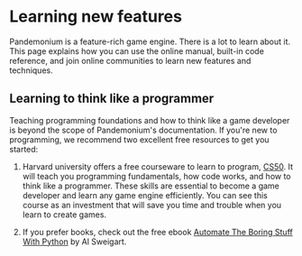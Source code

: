 
# Learning new features

Pandemonium is a feature-rich game engine. There is a lot to learn about it. This page
explains how you can use the online manual, built-in code reference, and join
online communities to learn new features and techniques.

## Learning to think like a programmer

Teaching programming foundations and how to think like a game developer is
beyond the scope of Pandemonium's documentation. If you're new to programming, we
recommend two excellent free resources to get you started:

1. Harvard university offers a free courseware to learn to program,
   [CS50]( https://cs50.harvard.edu/x/). It will teach you programming
   fundamentals, how code works, and how to think like a programmer. These
   skills are essential to become a game developer and learn any game engine
   efficiently. You can see this course as an investment that will save you time
   and trouble when you learn to create games.

2. If you prefer books, check out the free ebook
   [Automate The Boring Stuff With Python](https://automatetheboringstuff.com/)
   by Al Sweigart.

